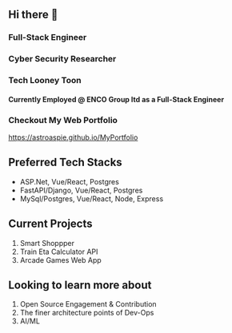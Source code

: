 ## Hi there 👋

### Full-Stack Engineer
### Cyber Security Researcher
### Tech Looney Toon
#### Currently Employed @ ENCO Group ltd as a Full-Stack Engineer

### Checkout My Web Portfolio
https://astroaspie.github.io/MyPortfolio

## Preferred Tech Stacks
* ASP.Net, Vue/React, Postgres
* FastAPI/Django, Vue/React, Postgres
* MySql/Postgres, Vue/React, Node, Express

## Current Projects
1. Smart Shoppper
2. Train Eta Calculator API
3. Arcade Games Web App

## Looking to learn more about
1. Open Source Engagement & Contribution
2. The finer architecture points of Dev-Ops
3. AI/ML

<!--
**AstroAspie/AstroAspie** is a ✨ _special_ ✨ repository because its `README.md` (this file) appears on your GitHub profile.

Here are some ideas to get you started:

- 🔭 I’m currently working on ...
- 🌱 I’m currently learning ...
- 👯 I’m looking to collaborate on ...
- 🤔 I’m looking for help with ...
- 💬 Ask me about ...
- 📫 How to reach me: ...
- 😄 Pronouns: ...
- ⚡ Fun fact: ...
-->
